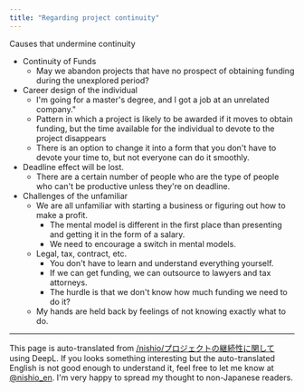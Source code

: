 ```yaml
---
title: "Regarding project continuity"
---
```


Causes that undermine continuity
- Continuity of Funds
    - May we abandon projects that have no prospect of obtaining funding during the unexplored period?
- Career design of the individual
    - I'm going for a master's degree, and I got a job at an unrelated company."
    - Pattern in which a project is likely to be awarded if it moves to obtain funding, but the time available for the individual to devote to the project disappears
    - There is an option to change it into a form that you don't have to devote your time to, but not everyone can do it smoothly.
- Deadline effect will be lost.
    - There are a certain number of people who are the type of people who can't be productive unless they're on deadline.
- Challenges of the unfamiliar
    - We are all unfamiliar with starting a business or figuring out how to make a profit.
        - The mental model is different in the first place than presenting and getting it in the form of a salary.
        - We need to encourage a switch in mental models.
    - Legal, tax, contract, etc.
        - You don't have to learn and understand everything yourself.
        - If we can get funding, we can outsource to lawyers and tax attorneys.
        - The hurdle is that we don't know how much funding we need to do it?
    - My hands are held back by feelings of not knowing exactly what to do.

---
This page is auto-translated from [/nishio/プロジェクトの継続性に関して](https://scrapbox.io/nishio/プロジェクトの継続性に関して) using DeepL. If you looks something interesting but the auto-translated English is not good enough to understand it, feel free to let me know at [@nishio_en](https://twitter.com/nishio_en). I'm very happy to spread my thought to non-Japanese readers.